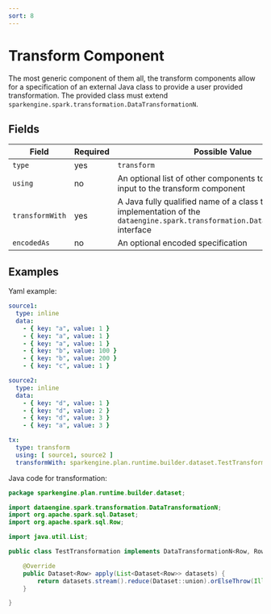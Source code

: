 ```yaml
---
sort: 8
---
```


# Transform Component

The most generic component of them all, the transform components allow for a specification of an external Java class to provide a user provided transformation.
The provided class must extend `sparkengine.spark.transformation.DataTransformationN`.

## Fields

| Field | Required | Possible Value |
| ----- | -------- | -------------- |
| `type` | yes | `transform` |
| `using` | no | An optional list of other components to be passed as input to the transform component  |
| `transformWith` | yes | A Java fully qualified name of a class that specifies an implementation of the `dataengine.spark.transformation.DataTransformationN` interface |
| `encodedAs` | no | An optional encoded specification |

## Examples

Yaml example:
```yaml
source1:
  type: inline
  data:
    - { key: "a", value: 1 }
    - { key: "a", value: 1 }
    - { key: "a", value: 1 }
    - { key: "b", value: 100 }
    - { key: "b", value: 200 }
    - { key: "c", value: 1 }

source2:
  type: inline
  data:
    - { key: "d", value: 1 }
    - { key: "d", value: 2 }
    - { key: "d", value: 3 }
    - { key: "a", value: 3 }

tx:
  type: transform
  using: [ source1, source2 ]
  transformWith: sparkengine.plan.runtime.builder.dataset.TestTransformation
```

Java code for transformation:
```java
package sparkengine.plan.runtime.builder.dataset;

import dataengine.spark.transformation.DataTransformationN;
import org.apache.spark.sql.Dataset;
import org.apache.spark.sql.Row;

import java.util.List;

public class TestTransformation implements DataTransformationN<Row, Row> {

    @Override
    public Dataset<Row> apply(List<Dataset<Row>> datasets) {
        return datasets.stream().reduce(Dataset::union).orElseThrow(IllegalStateException::new);
    }

}
```
